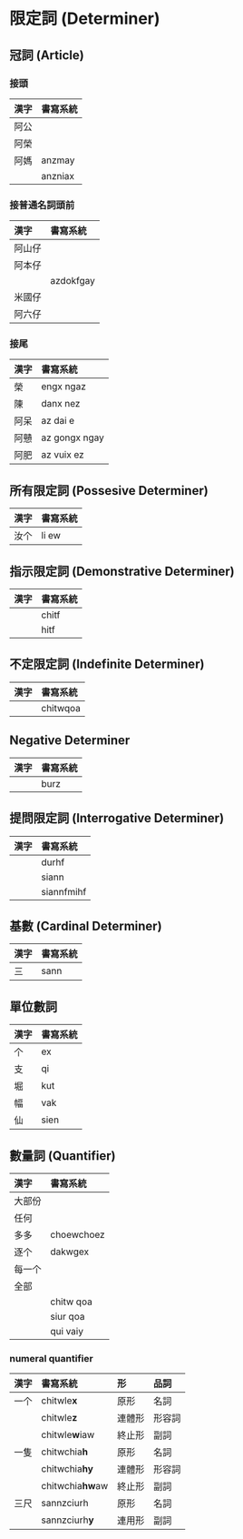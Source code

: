 # 限定詞 (Determiner)

## 冠詞 (Article)

### 接頭

| 漢字 | 書寫系統 |
| :--- | :--- |
| 阿公 ||
| 阿榮 ||
| 阿媽 | anzmay |
|| anzniax |

### 接普通名詞頭前

| 漢字 | 書寫系統 |
| :--- | :--- |
| 阿山仔 ||
| 阿本仔 ||
|| azdokfgay |
| 米國仔 ||
| 阿六仔 ||

### 接尾

| 漢字 | 書寫系統 |
| :--- | :--- |
| 榮 | engx ngaz |
| 陳 | danx nez |
| 阿呆 | az dai e |
| 阿戇 | az gongx ngay |
| 阿肥 | az vuix ez |

## 所有限定詞 (Possesive Determiner)

| 漢字 | 書寫系統 |
| :--- | :--- |
| 汝个 | li ew |

## 指示限定詞 (Demonstrative Determiner)

| 漢字 | 書寫系統 |
| :--- | :--- |
|| chitf |
|| hitf |

## 不定限定詞 (Indefinite Determiner)

| 漢字 | 書寫系統 |
| :--- | :--- |
|| chitwqoa |

## Negative Determiner

| 漢字 | 書寫系統 |
| :--- | :--- |
|| burz |

## 提問限定詞 (Interrogative Determiner)

| 漢字 | 書寫系統 |
| :--- | :--- |
|| durhf |
|| siann |
|| siannfmihf |

## 基數 (Cardinal Determiner)

| 漢字 | 書寫系統 |
| :--- | :--- |
| 三 | sann |

## 單位數詞

| 漢字 | 書寫系統 |
| :--- | :--- |
| 个 | ex |
| 支 | qi |
| 堀 | kut |
| 幅 | vak |
| 仙 | sien |

## 數量詞 (Quantifier)

| 漢字 | 書寫系統 |
| :--- | :--- |
| 大部份 ||
| 任何 ||
| 多多 | choewchoez |
| 逐个 | dakwgex |
| 每一个 ||
| 全部 ||
|| chitw qoa |
|| siur qoa |
|| qui vaiy |

### numeral quantifier

| 漢字 | 書寫系統 | 形 | 品詞 |
| :--- | :--- | :--- | :--- |
| 一个 | chitwle**x** | 原形 | 名詞 |
|| chitwle**z** | 連體形 | 形容詞 |
|| chitwle**w**iaw | 終止形 | 副詞 |
| 一隻 | chitwchia**h** | 原形 | 名詞 |
|| chitwchia**hy** | 連體形 | 形容詞 |
|| chitwchia**hw**aw | 終止形 | 副詞 |
| 三尺 | sannzciurh | 原形 | 名詞 |
|| sannzciurh**y** | 連用形 | 副詞 |
